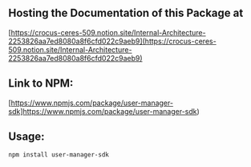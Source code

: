 ## Hosting the Documentation of this Package at

[https://crocus-ceres-509.notion.site/Internal-Architecture-2253826aa7ed8080a8f6cfd022c9aeb9](https://crocus-ceres-509.notion.site/Internal-Architecture-2253826aa7ed8080a8f6cfd022c9aeb9)


## Link to NPM:

[https://www.npmjs.com/package/user-manager-sdk]https://www.npmjs.com/package/user-manager-sdk)


## Usage:

``` bash
npm install user-manager-sdk
```